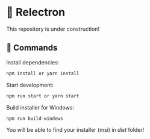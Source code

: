 # 🤖 Relectron
This repository is under construction!

## 🔌 Commands

Install dependencies:
````javascript
npm install or yarn install
````

Start development:
````javascript
npm run start or yarn start
````

Build installer for Windows:
````javascript
npm run build-windows
````
You will be able to find your installer (msi) in *dist* folder!